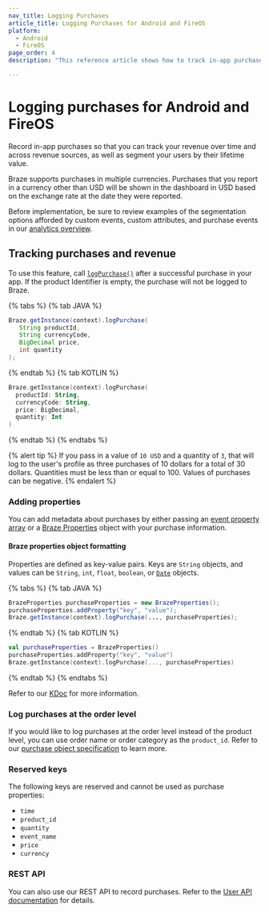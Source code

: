 ```yaml
---
nav_title: Logging Purchases
article_title: Logging Purchases for Android and FireOS
platform: 
  - Android
  - FireOS
page_order: 4
description: "This reference article shows how to track in-app purchases and revenue and assign purchase properties in your Android or FireOS application."

---
```

 
# Logging purchases for Android and FireOS

Record in-app purchases so that you can track your revenue over time and across revenue sources, as well as segment your users by their lifetime value.

Braze supports purchases in multiple currencies. Purchases that you report in a currency other than USD will be shown in the dashboard in USD based on the exchange rate at the date they were reported.

Before implementation, be sure to review examples of the segmentation options afforded by custom events, custom attributes, and purchase events in our [analytics overview][3].

## Tracking purchases and revenue

To use this feature, call [`logPurchase()`][6] after a successful purchase in your app. If the product Identifier is empty, the purchase will not be logged to Braze.

{% tabs %}
{% tab JAVA %}

```java
Braze.getInstance(context).logPurchase(
   String productId,
   String currencyCode,
   BigDecimal price,
   int quantity
);
```

{% endtab %}
{% tab KOTLIN %}

```kotlin
Braze.getInstance(context).logPurchase(
  productId: String,
  currencyCode: String,
  price: BigDecimal,
  quantity: Int
)
```

{% endtab %}
{% endtabs %}

{% alert tip %}
If you pass in a value of `10 USD` and a quantity of `3`, that will log to the user's profile as three purchases of 10 dollars for a total of 30 dollars. Quantities must be less than or equal to 100. Values of purchases can be negative.
{% endalert %}

### Adding properties

You can add metadata about purchases by either passing an [event property array]({{site.baseurl}}/user_guide/data_and_analytics/custom_data/custom_events#nested-objects) or a [Braze Properties][4] object with your purchase information.

#### Braze properties object formatting

Properties are defined as key-value pairs. Keys are `String` objects, and values can be `String`, `int`, `float`, `boolean`, or [`Date`][5] objects.

{% tabs %}
{% tab JAVA %}

```java
BrazeProperties purchaseProperties = new BrazeProperties();
purchaseProperties.addProperty("key", "value");
Braze.getInstance(context).logPurchase(..., purchaseProperties);
```

{% endtab %}
{% tab KOTLIN %}

```kotlin
val purchaseProperties = BrazeProperties()
purchaseProperties.addProperty("key", "value")
Braze.getInstance(context).logPurchase(..., purchaseProperties)
```

{% endtab %}
{% endtabs %}

Refer to our [KDoc][6] for more information.

### Log purchases at the order level
If you would like to log purchases at the order level instead of the product level, you can use order name or order category as the `product_id`. Refer to our [purchase object specification]({{site.baseurl}}/api/objects_filters/purchase_object/#product-id-naming-conventions) to learn more. 

### Reserved keys

The following keys are reserved and cannot be used as purchase properties:

- `time`
- `product_id`
- `quantity`
- `event_name`
- `price`
- `currency`

### REST API

You can also use our REST API to record purchases. Refer to the [User API documentation][1] for details.

[1]: {{site.baseurl}}/developer_guide/rest_api/user_data/#user-data
[3]: {{site.baseurl}}/developer_guide/platform_wide/analytics_overview/#user-data-collection
[4]: https://appboy.github.io/appboy-android-sdk/kdoc/braze-android-sdk/com.braze.models.outgoing/-braze-properties/index.html
[5]: http://developer.android.com/reference/java/util/Date.html
[6]: https://appboy.github.io/appboy-android-sdk/kdoc/braze-android-sdk/com.appboy/-appboy/log-purchase.html
